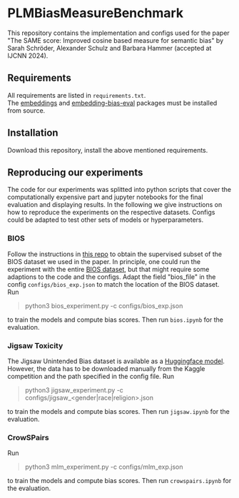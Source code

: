 # PLMBiasMeasureBenchmark
This repository contains the implementation and configs used for the paper "The SAME score: Improved cosine based measure for semantic bias" by Sarah Schröder, Alexander Schulz and  Barbara Hammer (accepted at IJCNN 2024).

## Requirements
All requirements are listed in ```requirements.txt```.  
The [embeddings](https://github.com/UBI-AGML-NLP/Embeddings) and [embedding-bias-eval](https://github.com/HammerLabML/EmbeddingBiasScores) packages must be installed from source.   

## Installation
Download this repository, install the above mentioned requirements.

## Reproducing our experiments

The code for our experiments was splitted into python scripts that cover the computationally expensive part and jupyter notebooks for the final evaluation and displaying results. In the following we give instructions on how to reproduce the experiments on the respective datasets. Configs could be adapted to test other sets of models or hyperparameters.

### BIOS
Follow the instructions in [this repo](https://github.com/HammerLabML/MeasuringFairnessWithBiasedData) to obtain the supervised subset of the BIOS dataset we used in the paper. In principle, one could run the experiment with the entire [BIOS dataset](https://github.com/microsoft/biosbias), but that might require some adaptions to the code and the configs. Adapt the field "bios_file" in the config ```configs/bios_exp.json``` to match the location of the BIOS dataset. Run
> python3 bios_experiment.py -c configs/bios_exp.json

to train the models and compute bias scores. Then run ```bios.ipynb``` for the evaluation.

### Jigsaw Toxicity
The Jigsaw Unintended Bias dataset is available as a [Huggingface model](https://huggingface.co/datasets/google/jigsaw_unintended_bias). However, the data has to be downloaded manually from the Kaggle competition and the path specified in the config file. Run
> python3 jigsaw_experiment.py -c configs/jigsaw_<gender|race|religion>.json

to train the models and compute bias scores. Then run ```jigsaw.ipynb``` for the evaluation.

### CrowSPairs
Run
> python3 mlm_experiment.py -c configs/mlm_exp.json

to train the models and compute bias scores. Then run ```crowspairs.ipynb``` for the evaluation.

